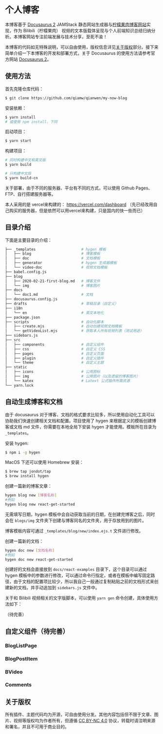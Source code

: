 # 个人博客

本博客基于 [Docusaurus 2](https://v2.docusaurus.io/) JAMStack 静态网站生成器与[柠檬果肉博客网站](https://qianwen.vercel.app/)实现，作为 Bilibili（柠檬果肉） 视频的文本版载体呈现与个人前端知识总结归纳分析。本博客网站专注前端发展与技术分享，至死不渝！

本博客的代码如无特殊说明，可以自由使用，版权信息详见[关于版权](#关于版权)部分。接下来简单介绍一下本博客的开发和部署方式，关于 Docusaurus 的使用方法请参考官方网站 [Docusaurus 2](https://v2.docusaurus.io/)。

## 使用方法

首先克隆仓库代码：

```bash
$ git clone https://github.com/qiamw/qianwen/my-now-blog

```

安装依赖：

```bash
$ yarn install
# 或使用 npm install，下同
```

启动项目：

```bash
$ yarn start
```

构建项目：

```bash
# 同时构建中文和英文版 
$ yarn build

# 只构建中文版
$ yarn build-cn
```

关于部署，由于不同的服务器、平台有不同的方式，可以使用 Github Pages、FTP、自行搭建服务器等。

本人采用的是 vercel来构建的： https://vercel.com/dashboard
（先已经改用自己购买的服务器，但是依然可以用vercel来构建，只是国内的快一些而已）

## 目录介绍

下面是主要目录的介绍：

```bash
├── _templates                     # hygen 模板
│   ├── blog                       # 博客模板
│   ├── doc                        # 文档模板
│   ├── generator                  # hygen 生成器模板
│   └── video-doc                  # 视频文档模板
├── babel.config.js
├── blog                          
│   ├── 2020-02-21-first-blog.md   # 博客文件
│   └── img                        # 博客图片
├── docs                          
│   └── doc1.md                    # 文档          
├── docusaurus.config.js
├── drafts                         # 草稿目录（自定义）
├── i18n
│   └── en                         # 英文本地化
├── package.json
├── scripts                        # 自动化脚本
│   ├── create.mjs                 # 自动创建视频文档模板
│   └── getVideoList.mjs           # 获取本人所有视频列表（测试用途）
├── sidebars.js                    
├── src
│   ├── components                 # 自定义组件
│   ├── css                        # 自定义 CSS
│   ├── pages                      # 自定义页面
│   ├── plugin                     # 自定义插件
│   └── theme                      # 自定义主题
├── static
│   ├── icons                      # 公用图标
│   ├── img                        # 公用图片（以及遗留的博客图片）
│   └── katex                      # Latext 公式插件所需资源
└── yarn.lock
```

## 自动生成博客和文档

由于 docusaurus 对于博客、文档的格式要求比较多，所以使用自动化工具可以协助我们快速创建相关文档和配置。项目使用了 hygen 来根据定义的模板创建博客或文档 md 文件，你需要在本地全局下安装 hygen 才能使用。模板所在目录为 `_templates`。

安装 hygen:

```bash
$ npm i -g hygen
```

MacOS 下还可以使用 Homebrew 安装：

```bash
$ brew tap jondot/tap
$ brew install hygen
```

创建一篇新的博客文章：

```bash
hygen blog new [博客名称]
#例如
hygen blog new react-get-started
```
无需填写日期，hygen 模板中会自动获取当前的日期，在创建完博客之后，同时会在 `blogs/img` 文件夹下创建与博客同名的文件夹，用于存放用到的图片。

博客模板内容可通过 `_templates/blog/new/index.ejs.t` 文件进行修改。

创建一篇新的文档：

```bash
hygen doc new [文档名称]
#例如
hygen doc new react-get-started
```
创建好的文档会直接放到 `docs/react-examples` 目录下，这个目录可以通过 hygen 模板中的参数进行修改，可以通过命令行指定，或者在模板中编写固定路径，由于文档的配置项比较少，所以我自己一般通过复制粘贴之前的文档形式来创建新的文档，并手动追加到 `sidebars.js` 文件中。

关于和 Bilibili 视频相关的文字版脚本，可以使用 `yarn gen` 命令创建，具体使用方法如下：

（待完善）

## 自定义组件（待完善）

### BlogListPage

### BlogPostItem

### BVideo

### Comments

## 关于版权

所有插件、主题代码均为开源，可自由使用分发。其他内容包括但不限于文章、图片、视频等版权均为作者所有，但遵循 [CC BY-NC 4.0](https://creativecommons.org/licenses/by-nc/4.0/deed.zh-Hans) 协议，转载时请注明来源和署名，并且不可用于商业目的。
